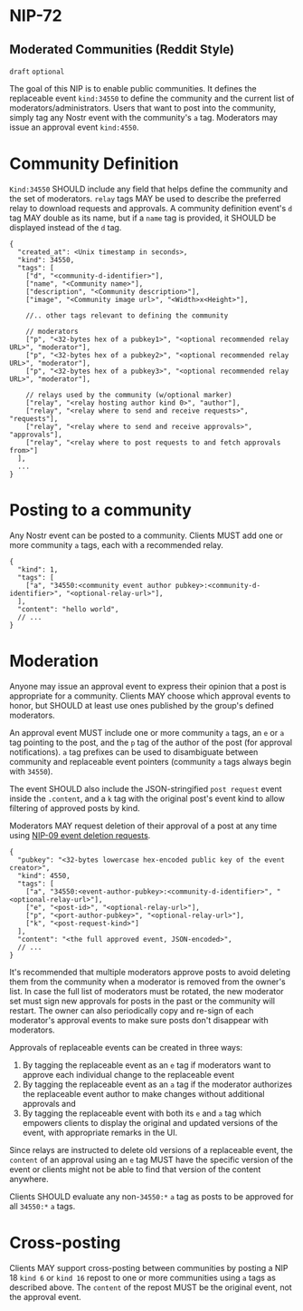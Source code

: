 NIP-72
======

Moderated Communities (Reddit Style)
------------------------------------

`draft` `optional`

The goal of this NIP is to enable public communities. It defines the replaceable event `kind:34550` to define the community and the current list of moderators/administrators. Users that want to post into the community, simply tag any Nostr event with the community's `a` tag. Moderators may issue an approval event `kind:4550`.

# Community Definition

`Kind:34550` SHOULD include any field that helps define the community and the set of moderators. `relay` tags MAY be used to describe the preferred relay to download requests and approvals. A community definition event's `d` tag MAY double as its name, but if a `name` tag is provided, it SHOULD be displayed instead of the `d` tag.

```jsonc
{
  "created_at": <Unix timestamp in seconds>,
  "kind": 34550,
  "tags": [
    ["d", "<community-d-identifier>"],
    ["name", "<Community name>"],
    ["description", "<Community description>"],
    ["image", "<Community image url>", "<Width>x<Height>"],

    //.. other tags relevant to defining the community

    // moderators
    ["p", "<32-bytes hex of a pubkey1>", "<optional recommended relay URL>", "moderator"],
    ["p", "<32-bytes hex of a pubkey2>", "<optional recommended relay URL>", "moderator"],
    ["p", "<32-bytes hex of a pubkey3>", "<optional recommended relay URL>", "moderator"],

    // relays used by the community (w/optional marker)
    ["relay", "<relay hosting author kind 0>", "author"],
    ["relay", "<relay where to send and receive requests>", "requests"],
    ["relay", "<relay where to send and receive approvals>", "approvals"],
    ["relay", "<relay where to post requests to and fetch approvals from>"]
  ],
  ...
}
```

# Posting to a community

Any Nostr event can be posted to a community. Clients MUST add one or more community `a` tags, each with a recommended relay.

```jsonc
{
  "kind": 1,
  "tags": [
    ["a", "34550:<community event author pubkey>:<community-d-identifier>", "<optional-relay-url>"],
  ],
  "content": "hello world",
  // ...
}
```

# Moderation

Anyone may issue an approval event to express their opinion that a post is appropriate for a community. Clients MAY choose which approval events to honor, but SHOULD at least use ones published by the group's defined moderators.

An approval event MUST include one or more community `a` tags, an `e` or `a` tag pointing to the post, and the `p` tag of the author of the post (for approval notifications). `a` tag prefixes can be used to disambiguate between community and replaceable event pointers (community `a` tags always begin with `34550`).

The event SHOULD also include the JSON-stringified `post request` event inside the `.content`, and a `k` tag with the original post's event kind to allow filtering of approved posts by kind.

Moderators MAY request deletion of their approval of a post at any time using [NIP-09 event deletion requests](09.md).

```jsonc
{
  "pubkey": "<32-bytes lowercase hex-encoded public key of the event creator>",
  "kind": 4550,
  "tags": [
    ["a", "34550:<event-author-pubkey>:<community-d-identifier>", "<optional-relay-url>"],
    ["e", "<post-id>", "<optional-relay-url>"],
    ["p", "<port-author-pubkey>", "<optional-relay-url>"],
    ["k", "<post-request-kind>"]
  ],
  "content": "<the full approved event, JSON-encoded>",
  // ...
}
```

It's recommended that multiple moderators approve posts to avoid deleting them from the community when a moderator is removed from the owner's list. In case the full list of moderators must be rotated, the new moderator set must sign new approvals for posts in the past or the community will restart. The owner can also periodically copy and re-sign of each moderator's approval events to make sure posts don't disappear with moderators.

Approvals of replaceable events can be created in three ways:

1. By tagging the replaceable event as an `e` tag if moderators want to approve each individual change to the replaceable event
2. By tagging the replaceable event as an `a` tag if the moderator authorizes the replaceable event author to make changes without additional approvals and
3. By tagging the replaceable event with both its `e` and `a` tag which empowers clients to display the original and updated versions of the event, with appropriate remarks in the UI.

Since relays are instructed to delete old versions of a replaceable event, the `content` of an approval using an `e` tag MUST have the specific version of the event or clients might not be able to find that version of the content anywhere.

Clients SHOULD evaluate any non-`34550:*` `a` tag as posts to be approved for all `34550:*` `a` tags.

# Cross-posting

Clients MAY support cross-posting between communities by posting a NIP 18 `kind 6` or `kind 16` repost to one or more communities using `a` tags as described above. The `content` of the repost MUST be the original event, not the approval event.
